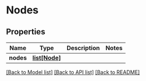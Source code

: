 # Nodes

## Properties
Name | Type | Description | Notes
------------ | ------------- | ------------- | -------------
**nodes** | [**list[Node]**](Node.md) |  | 

[[Back to Model list]](../README.md#documentation-for-models) [[Back to API list]](../README.md#documentation-for-api-endpoints) [[Back to README]](../README.md)

